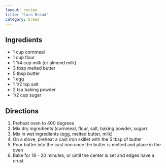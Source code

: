 ```yaml
---
layout: recipe
title: "Corn Bread"
category: bread
---
```


## Ingredients

- 1 cup cornmeal
- 1 cup flour
- 1 1/4 cup milk (or almond milk)
- 3 tbsp melted butter
- 5 tbsp butter
- 1 egg
- 1 1/2 tsp salt
- 2 tsp baking powder
- 1/2 cup sugar


## Directions
1. Preheat oven to 400 degrees
2. Mix dry ingredients (cornmeal, flour, salt, baking powder, sugar)
3. Mix in wet ingredients (egg, melted butter, milk)
4. On a stove, preheat a cast iron skillet with the 5 tbsp of butter
5. Pour batter into the cast iron once the butter is melted and place in the oven
6. Bake for 18 - 20 minutes, or until the center is set and edges have a crust


